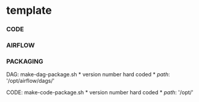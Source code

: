 # template

### CODE

### AIRFLOW

### PACKAGING

DAG: make-dag-package.sh 
	* version number hard coded
	* _path_: '/opt/airflow/dags/'

CODE: make-code-package.sh 
	* version number hard coded
	* _path_: '/opt/'